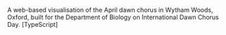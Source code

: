 A web-based visualisation of the April dawn chorus in Wytham Woods, Oxford, built for
the Department of Biology on International Dawn Chorus Day. [TypeScript]
